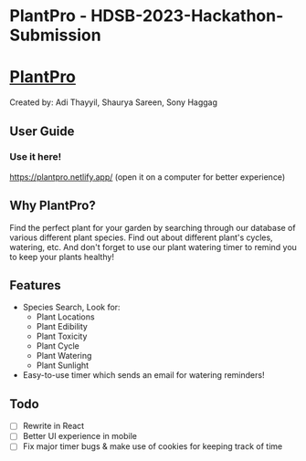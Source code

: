 # PlantPro - HDSB-2023-Hackathon-Submission

# [PlantPro](https://plantpro.netlify.app/)

Created by: Adi Thayyil, Shaurya Sareen, Sony Haggag

## User Guide

### Use it here!
https://plantpro.netlify.app/ (open it on a computer for better experience)

## Why PlantPro?
Find the perfect plant for your garden by searching through our database of various different plant species. Find out about different plant's cycles, watering, etc. And don't forget to use our plant watering timer to remind you to keep your plants healthy!

## Features
  - Species Search, Look for:
     - Plant Locations
     - Plant Edibility
     - Plant Toxicity
     - Plant Cycle
     - Plant Watering
     - Plant Sunlight
  - Easy-to-use timer which sends an email for watering reminders!

## Todo 
- [ ] Rewrite in React
- [ ] Better UI experience in mobile
- [ ] Fix major timer bugs & make use of cookies for keeping track of time

